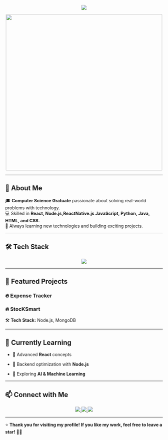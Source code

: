 <!-- Banner -->
<p align="center">
  <img src="https://readme-typing-svg.herokuapp.com?font=Fira+Code&weight=600&size=24&pause=1000&color=00FF00&center=true&vCenter=true&width=700&height=50&lines=Hi,+I'm+Yeabsira+Melaku!;Computer+Science+Student;Full-Stack+Developer;Passionate+about+Technology!+🚀">
</p>

<p align="center">
  <img src="https://media.giphy.com/media/qgQUggAC3Pfv687qPC/giphy.gif" width="500">
</p>

---

## 🚀 About Me  

🎓 **Computer Science Gratuate** passionate about solving real-world problems with technology.  
💻 Skilled in **React, Node.js,ReactNative.js JavaScript, Python, Java, HTML, and CSS.**  
🚀 Always learning new technologies and building exciting projects.  

---

## 🛠️ Tech Stack  

<p align="center">
  <img src="https://skillicons.dev/icons?i=react,nodejs,html,css,js,java,python,git,github,vscode" />
</p>

---

## 🌟 Featured Projects  

### 🔥 **Expense Tracker**  
### 🔥 **StocKSmart**  
   
🛠 **Tech Stack:**  Node.js, MongoDB  



---



## 🎯 Currently Learning  

- 🔹 Advanced **React** concepts  
- 🔹 Backend optimization with **Node.js**  
 
- 🔹 Exploring **AI & Machine Learning**  

---

## 📫 Connect with Me  

<p align="center">
  <a href="mailto:your.yeabmelaku56@gmail.com">
    <img src="https://img.shields.io/badge/Email-D14836?style=for-the-badge&logo=gmail&logoColor=white">
  </a>
  <a href="https://www.linkedin.com/in/yourprofile/">
    <img src="https://img.shields.io/badge/LinkedIn-0077B5?style=for-the-badge&logo=linkedin&logoColor=white">
  </a>
  <a href="https://github.com/yeabmelaku">
    <img src="https://img.shields.io/badge/GitHub-181717?style=for-the-badge&logo=github&logoColor=white">
  </a>
</p>

---

⭐ **Thank you for visiting my profile! If you like my work, feel free to leave a star!** 🚀✨  
